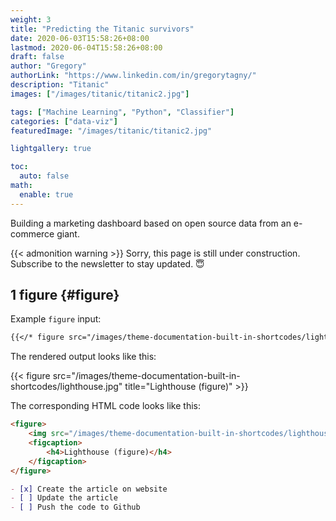 ```yaml
---
weight: 3
title: "Predicting the Titanic survivors"
date: 2020-06-03T15:58:26+08:00
lastmod: 2020-06-04T15:58:26+08:00
draft: false
author: "Gregory"
authorLink: "https://www.linkedin.com/in/gregorytagny/"
description: "Titanic"
images: ["/images/titanic/titanic2.jpg"]

tags: ["Machine Learning", "Python", "Classifier"]
categories: ["data-viz"]
featuredImage: "/images/titanic/titanic2.jpg"

lightgallery: true

toc:
  auto: false
math:
  enable: true
---
```


Building a marketing dashboard based on open source data from an e-commerce giant.

<!--more-->

{{< admonition warning >}}
Sorry, this page is still under construction. Subscribe to the newsletter to stay updated. :innocent:

## 1 figure {#figure}

Example `figure` input:

```markdown
{{</* figure src="/images/theme-documentation-built-in-shortcodes/lighthouse.jpg" title="Lighthouse (figure)" */>}}
```

The rendered output looks like this:

{{< figure src="/images/theme-documentation-built-in-shortcodes/lighthouse.jpg" title="Lighthouse (figure)" >}}

The corresponding HTML code looks like this:

```html
<figure>
    <img src="/images/theme-documentation-built-in-shortcodes/lighthouse.jpg"/>
    <figcaption>
        <h4>Lighthouse (figure)</h4>
    </figcaption>
</figure>
```

```markdown
- [x] Create the article on website
- [ ] Update the article
- [ ] Push the code to Github
```
